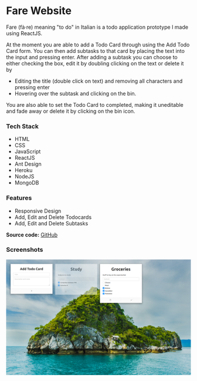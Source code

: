 # Fare Website
Fare (fà·re) meaning "to do" in Italian is a todo application prototype I made using ReactJS. 

At the moment you are able to add a Todo Card through using the Add Todo Card form. You can then add subtasks to that card by placing the text into the input and pressing enter. After adding a subtask you can choose to either checking the box, edit it by doubling clicking on the text or delete it by
 - Editing the title (double click on text) and removing all characters and pressing enter 
 - Hovering over the subtask and clicking on the bin.
 
You are also able to set the Todo Card to completed, making it uneditable and fade away or delete it by clicking on the bin icon.

### Tech Stack 
- HTML
- CSS
- JavaScript
- ReactJS
- Ant Design
- Heroku
- NodeJS
- MongoDB

### Features
- Responsive Design
- Add, Edit and Delete Todocards
- Add, Edit and Delete Subtasks 

<b>Source code:</b> [GitHub](https://github.com/bitVivAZ/fare)

### Screenshots
![](screenshots/screenOne.png)

